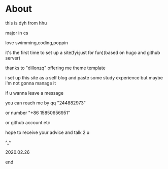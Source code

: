 # About



this is dyh from hhu 

major in cs

love swimming,coding,poppin

it's the first time to set up a site(fyi:just for fun)(based on hugo and github server)

thanks to "dillonzq" offering me theme template

i set up this site as a self blog and paste some study experience but maybe i'm not gonna manage it






if u wanna leave a message 

you can reach me by qq "244882973"

or number "+86 15850656951"

or github account etc





hope to receive your advice and talk 2 u

^_^

2020.02.26

end






